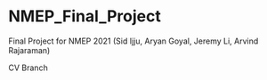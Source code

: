 # NMEP_Final_Project
Final Project for NMEP 2021 (Sid Ijju, Aryan Goyal, Jeremy Li, Arvind Rajaraman)

CV Branch
